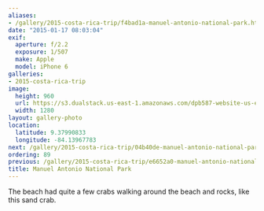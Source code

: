 ```yaml
---
aliases:
- /gallery/2015-costa-rica-trip/f4bad1a-manuel-antonio-national-park.html
date: "2015-01-17 08:03:04"
exif:
  aperture: f/2.2
  exposure: 1/507
  make: Apple
  model: iPhone 6
galleries:
- 2015-costa-rica-trip
image:
  height: 960
  url: https://s3.dualstack.us-east-1.amazonaws.com/dpb587-website-us-east-1/asset/gallery/2015-costa-rica-trip/f4bad1a-manuel-antonio-national-park~1280.jpg
  width: 1280
layout: gallery-photo
location:
  latitude: 9.37990833
  longitude: -84.13967783
next: /gallery/2015-costa-rica-trip/04b40de-manuel-antonio-national-park
ordering: 89
previous: /gallery/2015-costa-rica-trip/e6652a0-manuel-antonio-national-park
title: Manuel Antonio National Park
---
```


The beach had quite a few crabs walking around the beach and rocks, like this sand crab.
